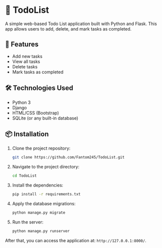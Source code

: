 # 📝 TodoList

A simple web-based Todo List application built with Python and Flask. This app allows users to add, delete, and mark tasks as completed.

## 🚀 Features

- Add new tasks
- View all tasks
- Delete tasks
- Mark tasks as completed

## 🛠️ Technologies Used

- Python 3
- Django
- HTML/CSS (Bootstrap)
- SQLite (or any built-in database)

## 📦 Installation

1. Clone the project repository:

    ```bash
    git clone https://github.com/Fantom245/TodoList.git
    ```

2. Navigate to the project directory:

    ```bash
    cd TodoList
    ```

3. Install the dependencies:

    ```bash
    pip install -r requirements.txt
    ```

4. Apply the database migrations:

    ```bash
    python manage.py migrate
    ```

5. Run the server:

    ```bash
    python manage.py runserver
    ```

After that, you can access the application at: `http://127.0.0.1:8000/`.
